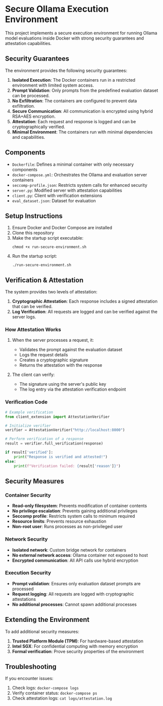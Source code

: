# Secure Ollama Execution Environment

This project implements a secure execution environment for running Ollama model evaluations inside Docker with strong security guarantees and attestation capabilities.

## Security Guarantees

The environment provides the following security guarantees:

1. **Isolated Execution**: The Docker containers run in a restricted environment with limited system access.
2. **Prompt Validation**: Only prompts from the predefined evaluation dataset can be processed.
3. **No Exfiltration**: The containers are configured to prevent data exfiltration.
4. **Secure Communication**: All communication is encrypted using hybrid RSA+AES encryption.
5. **Attestation**: Each request and response is logged and can be cryptographically verified.
6. **Minimal Environment**: The containers run with minimal dependencies and capabilities.

## Components

- `Dockerfile`: Defines a minimal container with only necessary components
- `docker-compose.yml`: Orchestrates the Ollama and evaluation server containers
- `seccomp-profile.json`: Restricts system calls for enhanced security
- `server.py`: Modified server with attestation capabilities
- `client.py`: Client with verification extensions
- `eval_dataset.json`: Dataset for evaluation

## Setup Instructions

1. Ensure Docker and Docker Compose are installed
2. Clone this repository
3. Make the startup script executable:
   ```
   chmod +x run-secure-environment.sh
   ```
4. Run the startup script:
   ```
   ./run-secure-environment.sh
   ```

## Verification & Attestation

The system provides two levels of attestation:

1. **Cryptographic Attestation**: Each response includes a signed attestation that can be verified.
2. **Log Verification**: All requests are logged and can be verified against the server logs.

### How Attestation Works

1. When the server processes a request, it:
   - Validates the prompt against the evaluation dataset
   - Logs the request details
   - Creates a cryptographic signature
   - Returns the attestation with the response

2. The client can verify:
   - The signature using the server's public key
   - The log entry via the attestation verification endpoint

### Verification Code

```python
# Example verification
from client_extension import AttestationVerifier

# Initialize verifier
verifier = AttestationVerifier("http://localhost:8000")

# Perform verification of a response
result = verifier.full_verification(response)

if result['verified']:
    print("Response is verified and attested!")
else:
    print(f"Verification failed: {result['reason']}")
```

## Security Measures

### Container Security

- **Read-only filesystem**: Prevents modification of container contents
- **No privilege escalation**: Prevents gaining additional privileges
- **Seccomp profile**: Restricts system calls to minimum required
- **Resource limits**: Prevents resource exhaustion
- **Non-root user**: Runs processes as non-privileged user

### Network Security

- **Isolated network**: Custom bridge network for containers
- **No external network access**: Ollama container not exposed to host
- **Encrypted communication**: All API calls use hybrid encryption

### Execution Security

- **Prompt validation**: Ensures only evaluation dataset prompts are processed
- **Request logging**: All requests are logged with cryptographic attestations
- **No additional processes**: Cannot spawn additional processes

## Extending the Environment

To add additional security measures:

1. **Trusted Platform Module (TPM)**: For hardware-based attestation
2. **Intel SGX**: For confidential computing with memory encryption
3. **Formal verification**: Prove security properties of the environment

## Troubleshooting

If you encounter issues:

1. Check logs: `docker-compose logs`
2. Verify container status: `docker-compose ps`
3. Check attestation logs: `cat logs/attestation.log`